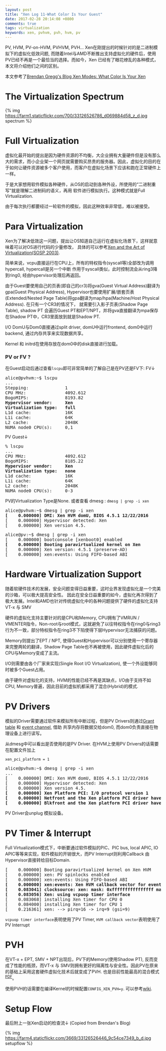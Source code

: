 ```yaml
---
layout: post
title: "Xen Log 11-What Color Is Your Guest"
date: 2017-02-28 20:14:08 +0800
comments: true
tags: virtualization
keywords: xen, pvhvm, pvh, hvm, pv
---
```


PV, HVM, PV-on-HVM, PVHVM, PVH... Xen在刚提出的时候针对的是二进制模拟下的虚拟化低效问题, 
而随着Intel与AMD不断推出支持虚拟化的硬件后，使用PV已经不再是一个最恰当的选择。而如今，Xen
已经有了眼花缭乱的各种模式，本文将介绍他们之间的区别。

<!-- more -->

本文参考了[Brendan Gregg's Blog Xen Modes: What Color Is Your Xen][1]

# The Virtualization Spectrum

{% img https://farm1.staticflickr.com/700/33126526786_d069884d58_z_d.jpg spectrum %}

# Full Virtualization

虚拟化最开始的提出是因为硬件资源的不均衡，大企业拥有大量硬件但是没有那么大的需求，而小企业架一个网页就需要购买昂贵的服务器。因此，虚拟化的目的在于如何让硬件资源被多个客户使用，而客户在虚拟化场景下应该和跑在正常硬件上一样。

于是大家想用软件模拟各种硬件，从OS的启动到各种外设，所使用的“二进制重写”就是理解二进制码的语义，再用
软件进行模拟执行。这种模式就是Full Virtualization.

由于每次执行都要经过一轮软件的模拟，因此这种效率非常低，难以被接受。

# Para Virtualization

Xen为了解决低效这一问题，提出让OS知道自己运行在虚拟化场景下，这样就意味着可以对OS进行代码的少量修改，
具体的可以参考[Xen and the Art of Virtualization(SOSP 2003)][3]. 

简单来说，vcpu直接运行在CPU上，所有的特权指令(syscall等)全部改为调用hypercall, hypercall是另一个中断
作用于syscall类似，此时控制流会从ring3降到ring0, 经由hypervisor处理后再返回。

由于Guest要使用自己的页表(即自己的cr3)将gva(Guest Virtual Address)翻译为gpa(Guest Physical Address),
Hypervisor也要使用扩展/嵌套页表(Extended/Nested Page Table)将gpa翻译为map/hpa(Machine/Host Physical Address). 在只有一个CR3的情况下，
就需要引入影子页表(Shadow Page Table), shadow PT 会遍历Guest PT和EPT/NPT，并将gva直接翻译为mpa保存在Shadow PT中，CR3里面放到就是Shadow PT.

I/O DomU与Dom0直接通过split driver, domU中运行frontend, dom0中运行backend, 通过内存共享来实现数据共享。

Kernel 和 initrd在使用存放在dom0中的disk直接进行加载。

### PV or FV ?

在Guest启动后通过查看`lscpu`即可非常简单的了解自己是在PV还是FV下: FV↓

<pre>
alice@pvhvm:~$ lscpu
...
Stepping:              1
CPU MHz:               4092.612
BogoMIPS:              8193.82
<span style="font-weight:bold">Hypervisor vendor:     Xen
Virtualization type:   full</span>
L1d cache:             16K
L1i cache:             64K
L2 cache:              2048K
NUMA node0 CPU(s):     0,1
</pre>

PV Guest↓

<pre>
% lscpu
...
CPU MHz:               4092.612
BogoMIPS:              8185.22
<span style="font-weight:bold">Hypervisor vendor:     Xen
Virtualization type:   none</span>
L1d cache:             16K
L1i cache:             64K
L2 cache:              2048K
NUMA node0 CPU(s):     0-3
</pre>

PV的Virtualization Type是None.  或者查看 dmesg : `dmesg | grep -i xen`

<pre>
alice@pvhvm:~$ dmesg | grep -i xen
<span style="font-weight:bold">[    0.000000] DMI: Xen HVM domU, BIOS 4.5.1 12/22/2016</span>
[    0.000000] Hypervisor detected: Xen
[    0.000000] Xen version 4.5.
</pre>

<pre>
alice@pv:~$ dmesg | grep -i xen
[    0.000000] bootconsole [xenboot0] enabled
<span style="font-weight:bold">[    0.000000] Booting paravirtualized kernel on Xen</span>
[    0.000000] Xen version: 4.5.1 (preserve-AD)
[    0.000000] xen:events: Using FIFO-based ABI
</pre>

# Hardware Virtualization Support

随着软硬件技术的发展，安全问题变得日益重要，这时业界发现虚拟化是一个完美的沙箱，可以极大提高安全性。
因此在安全日益重要的如今，虚拟化再次得到了极大发展。Intel和AMD也针对传统虚拟化中的各种问题提供了硬件的虚拟化支持VT-x 与 SMV

硬件的虚拟化支持主要针对的是CPU和Memory, CPU拥有了VMRUN / VMENTER指令，Non-root与root模式，这就避免了以往特权指令在ring0与ring3行为不一致，部分特权指令在ring3不下陷使得下层Hypervisor无法捕获的问题。

Memory则提出了EPT / NPT, 使得Guest和Hypervisor可以分别使用一个寄存器来完整两轮的翻译，Shadow Page Table也不再被使用，因此硬件虚拟化后的CPU与Memory变成了主流。

I/O则需要由各个厂家来实现(Single Root I/O Virtualization), 使一个外设能够同时被多个Guest占用。

由于硬件对虚拟化的支持，HVM的性能已经不再是其缺点，I/O由于支持不如CPU, Memory普遍，因此目前的虚拟机都采用了混合(Hybrid)的模式.

# PV Drivers

模拟的Driver需要通过软件来模拟所有中断过程，但是PV Drivers则通过[Grant table][4] 和 [event channel][5], 借助
共享内存将数据交给dom0, 而dom0负责直接在物理设备上进行读写。

从dmesg中可以看出是否使用的是PV Driver. 在HVM上使用PV Drivers的话需要在配置文件加上

```
xen_pci_platform = 1
```

<pre>
alice@pvhvm:~$ dmesg | grep -i xen
...
[    0.000000] DMI: Xen HVM domU, BIOS 4.5.1 12/22/2016
[    0.000000] Hypervisor detected: Xen
[    0.000000] Xen version 4.5.
<span style="font-weight:bold">[    0.000000] Xen Platform PCI: I/O protocol version 1
[    0.000000] Netfront and the Xen platform PCI driver have been compiled for this kernel: unplug emulated NICs.
[    0.000000] Blkfront and the Xen platform PCI driver have been compiled for this kernel: unplug emulated disks.</span>
</pre>

PV Driver会unplug 模拟设备。

# PV Timer & Interrupt

Full Virtualization模式下，中断要通过软件模拟的PIC、PIC bus, local APIC, IO APIC等等来实现，软件模拟的开销很大，而PV Interrupt则利用Callback 由Hypervisor直接转给目标Domain.

<pre>
[    0.000000] Booting paravirtualized kernel on Xen HVM
[    0.000000] xen: PV spinlocks enabled
[    0.000000] xen:events: Using FIFO-based ABI
<span style="font-weight:bold">[    0.000000] xen:events: Xen HVM callback vector for event delivery is enabled
[    0.083041] clocksource: xen: mask: 0xffffffffffffffff max_cycles: 0x1cd42e4dffb, max_idle_ns: 881590591483 ns
[    0.083056] Xen: using vcpuop timer interface</span>
[    0.083068] installing Xen timer for CPU 0
[    0.084000] installing Xen timer for CPU 1
[    0.216361] xen: --> pirq=16 -> irq=9 (gsi=9)
</pre>

`vcpuop timer interface`表明使用了PV Timer, `HVM callback vector`表明使用了PV Interrupt

# PVH

在VT-x + EPT, SMV + NPT出现后，PV下的Memory(使用Shadow PT), 反而变成了性能的瓶颈，而VT-x 与 SMV则拥有更好的隔离性与安全性。因此PV在原来的基础上采用这套硬件虚拟化技术后就变成了PVH. 也是目前性能最高的混合模式<sup>[PDF][7]</sup>。

使用PVH的话需要在编译Kernel的时候配置`CONFIG_XEN_PVH=y`. 可以参考[wiki][6].

# Setup Flow

最后附上一张Xen启动的检查流↓ (Copied from Brendan's Blog)

{% img https://farm4.staticflickr.com/3669/33126526446_9c54ce7349_b_d.jpg setupflow %}








[1]: http://www.brendangregg.com/blog/2014-05-07/what-color-is-your-xen.html
[2]: https://blog.xenproject.org/2012/10/23/the-paravirtualization-spectrum-part-1-the-ends-of-the-spectrum/
[3]: http://www.cl.cam.ac.uk/research/srg/netos/papers/2003-xensosp.pdf
[4]: http://silentming.net/blog/2016/12/26/xen-log-8-grant-table/
[5]: http://silentming.net/blog/2017/02/20/xen-log-10-event-channel/
[6]: https://wiki.xen.org/wiki/Linux_PVH
[7]: http://events.linuxfoundation.org/sites/events/files/slides/PVH_Oracle_Slides_LinuxCon_final_v2_0.pdf
